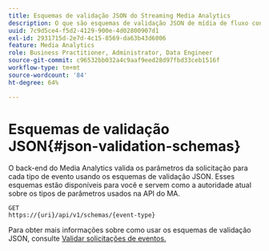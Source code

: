 ```yaml
---
title: Esquemas de validação JSON do Streaming Media Analytics
description: O que são esquemas de validação JSON de mídia de fluxo contínuo e como eles são usados para determinar os parâmetros corretos do corpo da solicitação para cada tipo de evento.
uuid: 7c9d5ce4-f5d2-4129-900e-4d02800907d1
exl-id: 2931715d-2e7d-4c15-8569-da63b43d6006
feature: Media Analytics
role: Business Practitioner, Administrator, Data Engineer
source-git-commit: c96532bb032a4c9aaf9eed28d97fbd33ceb1516f
workflow-type: tm+mt
source-wordcount: '84'
ht-degree: 64%

---
```


# Esquemas de validação JSON{#json-validation-schemas}

O back-end do Media Analytics valida os parâmetros da solicitação para cada tipo de evento usando os esquemas de validação JSON. Esses esquemas estão disponíveis para você e servem como a autoridade atual sobre os tipos de parâmetros usados na API do MA.

```
GET
https://{uri}/api/v1/schemas/{event-type}
```

Para obter mais informações sobre como usar os esquemas de validação JSON, consulte [Validar solicitações de eventos.](/help/media-collection-api/mc-api-impl/mc-api-validate-reqs.md)
